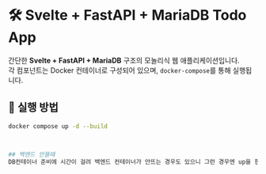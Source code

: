 # 🛠️ Svelte + FastAPI + MariaDB Todo App

간단한 **Svelte + FastAPI + MariaDB** 구조의 모놀리식 웹 애플리케이션입니다.  
각 컴포넌트는 Docker 컨테이너로 구성되어 있으며, `docker-compose`를 통해 실행됩니다.

## 🚀 실행 방법

```bash
docker compose up -d --build



## 백엔드 안뜰때
DB컨테이너 준비에 시간이 걸려 백엔드 컨테이너가 안뜨는 경우도 있으니 그런 경우엔 up을 한번 더 하면 된다
